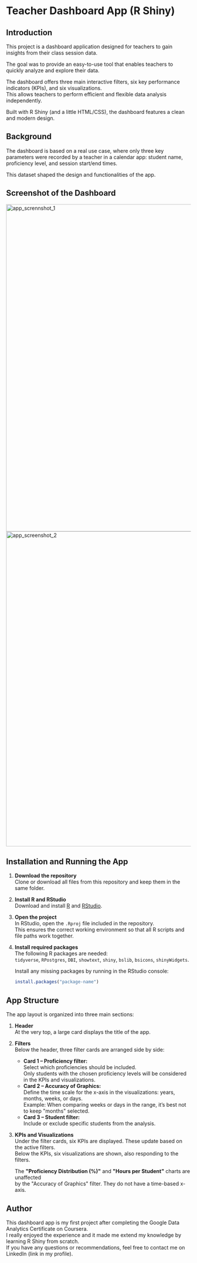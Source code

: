 # Teacher Dashboard App (R Shiny)

## Introduction  
This project is a dashboard application designed for teachers to gain insights from their class session data.  

The goal was to provide an easy-to-use tool that enables teachers to quickly analyze and explore their data.  

The dashboard offers three main interactive filters, six key performance indicators (KPIs), and six visualizations.  
This allows teachers to perform efficient and flexible data analysis independently.  

Built with R Shiny (and a little HTML/CSS), the dashboard features a clean and modern design.

## Background  
The dashboard is based on a real use case, where only three key parameters were recorded by a teacher in a calendar app: 
student name, proficiency level, and session start/end times. 

This dataset shaped the design and functionalities of the app.  

## Screenshot of the Dashboard

<img width="1909" height="891" alt="app_scrennshot_1" src="https://github.com/user-attachments/assets/75dcea66-7b4a-4050-905b-c1b17fe9bade" />
<img width="1906" height="858" alt="app_screenshot_2" src="https://github.com/user-attachments/assets/70b57a35-7228-4e92-ba2e-52904faab216" />

## Installation and Running the App

1. **Download the repository**  
   Clone or download all files from this repository and keep them in the same folder.

2. **Install R and RStudio**  
   Download and install [R](https://cran.r-project.org/) and [RStudio](https://posit.co/download/rstudio-desktop/).

3. **Open the project**  
   In RStudio, open the `.Rproj` file included in the repository.  
   This ensures the correct working environment so that all R scripts and file paths work together.

4. **Install required packages**  
   The following R packages are needed:  
   `tidyverse`, `RPostgres`, `DBI`, `showtext`, `shiny`, `bslib`, `bsicons`, `shinyWidgets`.  

   Install any missing packages by running in the RStudio console:  
   ```r
   install.packages("package-name")

## App Structure

The app layout is organized into three main sections:

1. **Header**  
   At the very top, a large card displays the title of the app.

2. **Filters**  
   Below the header, three filter cards are arranged side by side:  
   - **Card 1 – Proficiency filter:**  
     Select which proficiencies should be included. <br>
     Only students with the chosen proficiency levels will be considered in the KPIs and visualizations.  
   - **Card 2 – Accuracy of Graphics:**  
     Define the time scale for the x-axis in the visualizations: years, months, weeks, or days.  <br>
     Example: When comparing weeks or days in the range, it’s best not to keep "months" selected.
   - **Card 3 – Student filter:**  
     Include or exclude specific students from the analysis.

3. **KPIs and Visualizations**  
   Under the filter cards, six KPIs are displayed. These update based on the active filters.  
   Below the KPIs, six visualizations are shown, also responding to the filters.
   
   The **"Proficiency Distribution (%)"** and **"Hours per Student"** charts are unaffected <br>
   by the "Accuracy of Graphics" filter. They do not have a time-based x-axis.

## Author  
This dashboard app is my first project after completing the Google Data Analytics Certificate on Coursera.  
I really enjoyed the experience and it made me extend my knowledge by learning R Shiny from scratch.  
If you have any questions or recommendations, feel free to contact me on LinkedIn (link in my profile).
